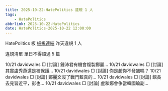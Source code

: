 ```yaml
---
title: 2025-10-22-HatePolitics 違規 1 人
tags:
    - HatePolitics
abbrlink: 2025-10-22-HatePolitics
date: HatePolitics-2025-10-22 12:00:00
---
```

HatePolitics 板 [板規連結](https://www.ptt.cc/bbs/HatePolitics/M.1617115262.A.D60.html)
昨天違規 1 人
<!-- more -->

違規清單
單日不得超過 5 篇

10/21 davidwales □ [討論] 鍾沛君有機會複製鄭麗…
10/21 davidwales □ [討論] 其實盧秀燕還是被保護…
10/21 davidwales □ [討論] 你是趙你不發飆嗎？
10/21 davidwales □ [討論] 鄭麗文沒了戰鬥藍真的…
10/21 davidwales □ [討論] 館長去見習近平，彭也…
10/21 davidwales □ [討論] 盧和鄭會争當韓國瑜副…